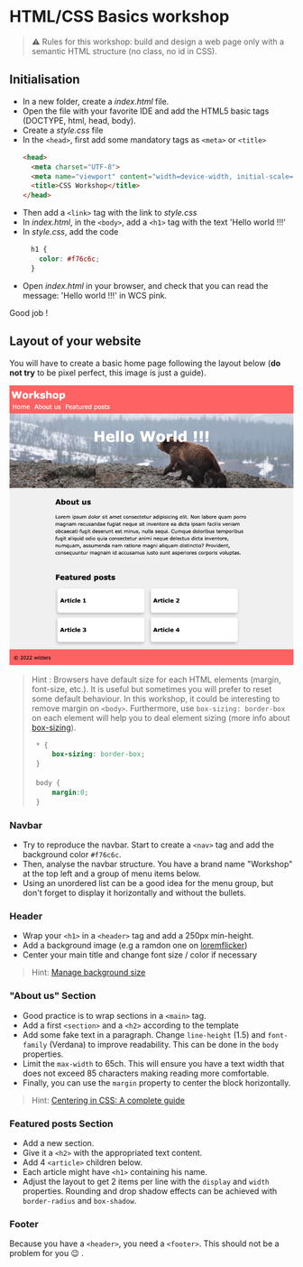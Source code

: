 # HTML/CSS Basics workshop 

> ⚠️ Rules for this workshop: build and design a web page only with a semantic HTML structure (no class, no id in CSS). 

## Initialisation
- In a new folder, create a *index.html* file.
- Open the file with your favorite IDE and add the HTML5 basic tags (DOCTYPE, html, head, body).
- Create a *style.css* file
- In the `<head>`, first add some mandatory tags as `<meta>` or `<title>`
  ```html
  <head>
    <meta charset="UTF-8">
    <meta name="viewport" content="width=device-width, initial-scale=1.0">
    <title>CSS Workshop</title>
  </head>
  ```
- Then add a `<link>` tag with the link to *style.css*
- In *index.html*, in the `<body>`, add a `<h1>` tag with the text 'Hello world !!!'
- In *style.css*, add the code 
  ```css
    h1 {
      color: #f76c6c; 
    }
   ```
- Open *index.html* in your browser, and check that you can read the message: 'Hello world !!!' in WCS pink.

Good job !


## Layout of your website
You will have to create a basic home page following the layout below (**do not try** to be pixel perfect, this image is just a guide). 

![Layout to reproduce](desktop_layout.png)

> Hint : Browsers have default size for each HTML elements (margin, font-size, etc.). It is useful but sometimes you will prefer to reset some default behaviour. In this workshop, it could be interesting to remove margin on `<body>`. Furthermore, use `box-sizing: border-box` on each element will help you to deal element sizing (more info about [box-sizing](https://developer.mozilla.org/fr/docs/Web/CSS/box-sizing)).
>
>```css
>  * {
>      box-sizing: border-box;
>  }
>
>  body {
>      margin:0;
>  }
>```



### Navbar
- Try to reproduce the navbar. Start to create a `<nav>` tag and add the background color `#f76c6c`.
- Then, analyse the navbar structure. You have a brand name "Workshop" at the top left and a group of menu items below.
- Using an unordered list can be a good idea for the menu group, but don't forget to display it horizontally and without the bullets.

### Header
- Wrap your `<h1>` in a `<header>` tag and add a 250px min-height. 
- Add a background image (e.g a ramdon one on [loremflicker](https://loremflickr.com/1200/300))
- Center your main title and change font size / color if necessary

> Hint: [Manage background size](https://developer.mozilla.org/fr/docs/Web/CSS/background-size)

### "About us" Section
- Good practice is to wrap sections in a `<main>` tag.
- Add a first `<section>` and a `<h2>` according to the template
- Add some fake text in a paragraph. Change `line-height` (1.5) and `font-family` (Verdana) to improve readability. This can be done in the `body` properties.
- Limit the `max-width` to 65ch. This will ensure you have a text width that does not exceed 85 characters making reading more comfortable. 
- Finally, you can use the `margin` property to center the block horizontally.

> Hint: [Centering in CSS: A complete guide](https://css-tricks.com/centering-css-complete-guide/)

### Featured posts Section
- Add a new section.
- Give it a `<h2>` with the appropriated text content. 
- Add 4 `<article>` children below.
- Each article might have `<h1>` containing his name. 
- Adjust the layout to get 2 items per line with the `display` and `width` properties.
Rounding and drop shadow effects can be achieved with `border-radius` and `box-shadow`.

### Footer
Because you have a `<header>`, you need a `<footer>`. This should not be a problem for you 😉 .